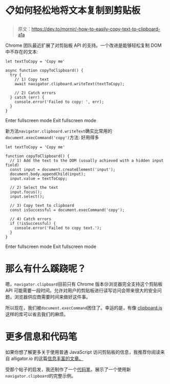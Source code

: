 # 📋如何轻松地将文本复制到剪贴板

> 原文：<https://dev.to/mornir/-how-to-easily-copy-text-to-clipboard-a1a>

Chrome 团队最近扩展了对剪贴板 API 的支持。一个改进是能够轻松复制 DOM 中不存在的文本:

```
let textToCopy = 'Copy me' 

async function copyToClipboard() {
  try {
    // 1) Copy text
    await navigator.clipboard.writeText(textToCopy);

    // 2) Catch errors
  } catch (err) {
    console.error('Failed to copy: ', err);
  }
} 
```

Enter fullscreen mode Exit fullscreen mode

新方法`navigator.clipboard.writeText`确实比常用的`document.execCommand('copy')`方法:
好用得多

```
let textToCopy = 'Copy me' 

function copyToClipboard() {
  // 1) Add the text to the DOM (usually achieved with a hidden input field)
  const input = document.createElement('input');
  document.body.appendChild(input);
  input.value = textToCopy;

  // 2) Select the text
  input.focus();
  input.select();

  // 3) Copy text to clipboard
  const isSuccessful = document.execCommand('copy');

  // 4) Catch errors
  if (!isSuccessful) {
    console.error('Failed to copy text.');
  }
} 
```

Enter fullscreen mode Exit fullscreen mode

# 那么有什么蹊跷呢？

嗯，`navigator.clipboard`目前只有 Chrome 版本😢浏览器完全支持这个剪贴板 API 可能需要一段时间。允许对用户的剪贴板进行读写访问会带来很大的安全问题，浏览器供应商需要时间来做好这件事。

所以现在，我们被`document.execCommand`困住了。幸运的是，有像 [clipboard.js](https://alligator.io/js/clipboardjs/) 这样的库可以省去我们的麻烦。

# 更多信息和代码笔

如果你想了解更多关于使用普通 JavaScript 访问剪贴板的信息，我推荐你阅读来自 alligator.io 的这篇[信息丰富的文章。](https://alligator.io/js/copying-to-clipboard/)

受那个帖子的启发，我还制作了一个[代码笔](https://codepen.io/mornir0/pen/LgLPjo)，展示了一个使用新`navigator.clipboard`的完整示例。
